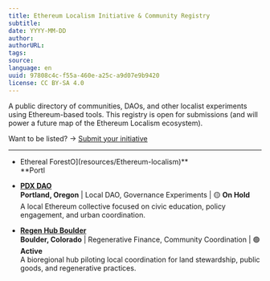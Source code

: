 ```yaml
---
title: Ethereum Localism Initiative & Community Registry
subtitle: 
date: YYYY-MM-DD
author: 
authorURL: 
tags: 
source: 
language: en
uuid: 97808c4c-f55a-460e-a25c-a9d07e9b9420
license: CC BY-SA 4.0
---
```

A public directory of communities, DAOs, and other localist experiments using Ethereum-based tools. This registry is open for submissions (and will power a future map of the Ethereum Localism ecosystem).

Want to be listed? → [Submit your initiative](LINK-TO-FORM)

---

- Ethereal ForestO](resources/Ethereum-localism)**  
  **Portl
 
- **[PDX DAO](resources/Ethereum-localism)**  
  **Portland, Oregon** | Local DAO, Governance Experiments | 🟡 **On Hold**  
  A local Ethereum collective focused on civic education, policy engagement, and urban coordination.

- **[Regen Hub Boulder](/library/Registry/regen-hub-boulder)**  
  **Boulder, Colorado** | Regenerative Finance, Community Coordination | 🟢 **Active**  
  A bioregional hub piloting local coordination for land stewardship, public goods, and regenerative practices.